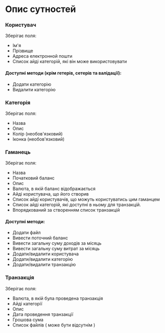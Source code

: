 ﻿# Опис сутностей

### Користувач
Зберігає поля:
- Ім'я
- Прізвище
- Адреса електронной пошти 
- Список айді категорій, які він може використовувати
#### Доступні методи (крім гетерів, сетерів та валідації):
- Додати категорію
- Видалити категорію

### Категорія
Зберігає поля:
- Назва
- Опис
- Колір  (необов'язковий)
- Іконка (необов'язковий)



### Гаманець
Зберігає поля:
- Назва
- Початковий баланс
- Опис
- Валюта, в якій баланс відображається
- Айді користувача, що його створив
- Список айді користувачів, що можуть користуватись цим гаманцем
- Список айді категорій,  які доступні в ньому для транзакцій.
- Впорядкований за створенням список транзакцій
#### Доступні методи:
- Додати файл
- Вивести поточний баланс
- Вивести загальну суму доходів за місяць
- Вивести загальну суму витрат за місяць
- Додати/видалити користувача 
- Додати/видалити категорію 
- Додати/видалити транзакцію


### Транзакція
Зберігає поля:
- Валюта, в якій була проведена транзакція
- Айді категорії
- Опис
- Дата проведення транзакції
- Грошова сума
- Список файлів ( може бути відсутнім )
